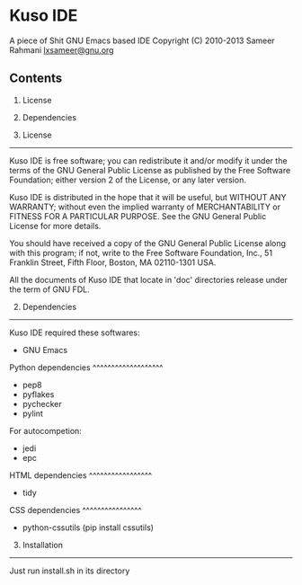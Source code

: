 Kuso IDE
========
A piece of Shit GNU Emacs based IDE
Copyright (C) 2010-2013  Sameer Rahmani <lxsameer@gnu.org>

Contents
--------

1. License
2. Dependencies

1. License
----------
  Kuso IDE is free software; you can redistribute it and/or modify
it under the terms of the GNU General Public License as published by
the Free Software Foundation; either version 2 of the License, or
any later version.

  Kuso IDE is distributed in the hope that it will be useful,
but WITHOUT ANY WARRANTY; without even the implied warranty of
MERCHANTABILITY or FITNESS FOR A PARTICULAR PURPOSE.  See the
GNU General Public License for more details.

  You should have received a copy of the GNU General Public License along
with this program; if not, write to the Free Software Foundation, Inc.,
51 Franklin Street, Fifth Floor, Boston, MA 02110-1301 USA.

  All the documents of Kuso IDE that locate in 'doc' directories release
under the term of GNU FDL.

2. Dependencies
---------------
Kuso IDE required these softwares:


* GNU Emacs

Python dependencies
^^^^^^^^^^^^^^^^^^^
  * pep8
  * pyflakes
  * pychecker
  * pylint

For autocompetion:
  * jedi
  * epc

HTML dependencies
^^^^^^^^^^^^^^^^^
  * tidy

CSS dependencies
^^^^^^^^^^^^^^^^
  * python-cssutils (pip install cssutils)


3. Installation
---------------
Just run install.sh in its directory
